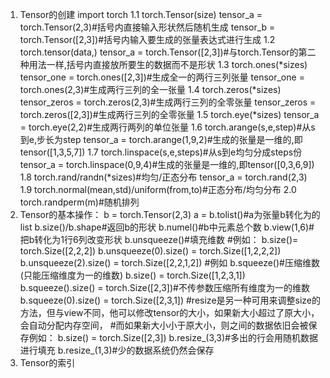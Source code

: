 1. Tensor的创建
  import torch
  1.1 torch.Tensor(size)
      tensor_a = torch.Tensor(2,3)#括号内直接输入形状然后随机生成
      tensor_b = torch.Tensor([2,3])#括号内输入要生成的张量表达式进行生成
  1.2 torch.tensor(data,)
      tensor_a = torch.Tensor([2,3])#与torch.Tensor的第二种用法一样,括号内直接放所要生的数据而不是形状
  1.3 torch.ones(*sizes)
      tensor_one = torch.ones([2,3])#生成全一的两行三列张量
      tensor_one = torch.ones(2,3)#生成两行三列的全一张量
  1.4 torch.zeros(*sizes)
      tensor_zeros = torch.zeros(2,3)#生成两行三列的全零张量
      tensor_zeros = torch.zeros([2,3])#生成两行三列的全零张量
  1.5 torch.eye(*sizes)
      tensor_a = torch.eye(2,2)#生成两行两列的单位张量
  1.6 torch.arange(s,e,step)#从s到e,步长为step
      tensor_a = torch.arange(1,9,2)#生成的张量是一维的,即tensor([1,3,5,7])
  1.7 torch.linspace(s,e,steps)#从s到e均匀分成steps份
      tensor_a = torch.linspace(0,9,4)#生成的张量是一维的,即tensor([0,3,6,9])
  1.8 torch.rand/randn(*sizes)#均匀/正态分布
      tensor_a = torch.rand(2,3)
  1.9 torch.normal(mean,std)/uniform(from,to)#正态分布/均匀分布
  2.0 torch.randperm(m)#随机排列
2. Tensor的基本操作：
  b = torch.Tensor(2,3)
  a = b.tolist()#a为张量b转化为的list
  b.size()/b.shape#返回b的形状
  b.numel()#b中元素总个数
  b.view(1,6)#把b转化为1行6列改变形状
  b.unsqueeze()#填充维数
  #例如：
  b.size()= torch.Size([2,2,2])
  b.unsqueeze(0).size() = torch.Size([1,2,2,2])
  b.unsqueeze(2).size() = torch.Size([2,2,1,2])
  #例如
  b.squeeze()#压缩维数(只能压缩维度为一的维数)
  b.size() = torch.Size([1,2,3,1])
  b.squeeze().size() = torch.Size([2,3])#不传参数压缩所有维度为一的维数
  b.squeeze(0).size() = torch.Size([2,3,1])
  #resize是另一种可用来调整size的方法，但与view不同，他可以修改tensor的大小，如果新大小超过了原大小，会自动分配内存空间，
  #而如果新大小小于原大小，则之间的数据依旧会被保存例如：
  b.size() = torch.Size([2,3])
  b.resize_(3,3)#多出的行会用随机数据进行填充
  b.resize_(1,3)#少的数据系统仍然会保存
3. Tensor的索引
  
